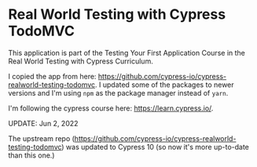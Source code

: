 # Real World Testing with Cypress TodoMVC

This application is part of the Testing Your First Application Course in the Real World Testing with Cypress Curriculum.

I copied the app from here: <https://github.com/cypress-io/cypress-realworld-testing-todomvc>. I updated some of the packages to newer versions and I'm using `npm` as the package manager instead of `yarn`.

I'm following the cypress course here: <https://learn.cypress.io/>.

UPDATE: Jun 2, 2022

The upstream repo (<https://github.com/cypress-io/cypress-realworld-testing-todomvc>) was updated to Cypress 10 (so now it's more up-to-date than this one.)